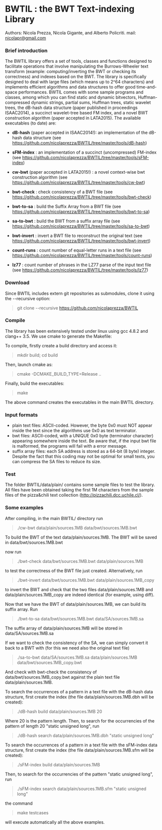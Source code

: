 BWTIL : the BWT Text-indexing Library
===============
Authors: Nicola Prezza, Nicola Gigante, and Alberto Policriti.
mail: nicolapr@gmail.com

### Brief introduction

The BWTIL library offers a set of tools, classes and functions designed to facilitate operations that involve manipulating the Burrows-Wheeler text transform (example: computing/inverting the BWT or checking its correctness) and indexes based on the BWT. The library is specifically designed to deal with large files (which means up to 2^64 characters) and implements efficient algorithms and data structures to offer good time-and-space performances. BWTIL comes with some sample programs and classes, among which you can find static and dynamic bitvectors, Huffman-compressed dynamic strings, partial sums, Huffman trees, static wavelet trees, the dB-hash data structure (paper published in proceedings ISAAC2014), a succinct wavelet-tree based FM index, and a novel BWT construction algorithm (paper accepted in LATA2015). The available executables (to date) are:

 * **dB-hash** (paper accepted in ISAAC2014!): an implementation of the dB-hash data structure (see https://github.com/nicolaprezza/BWTIL/tree/master/tools/dB-hash)
 
 * **sFM-index** : an implementation of a succinct (uncompressed) FM-index (see https://github.com/nicolaprezza/BWTIL/tree/master/tools/sFM-index)

 * **cw-bwt** (paper accepted in LATA2015!) : a novel context-wise bwt construction algorithm (see https://github.com/nicolaprezza/BWTIL/tree/master/tools/cw-bwt)
 
 * **bwt-check** : check consistency of a BWT file (see https://github.com/nicolaprezza/BWTIL/tree/master/tools/bwt-check)
 
 * **bwt-to-sa** : build the Suffix Array from a BWT file (see https://github.com/nicolaprezza/BWTIL/tree/master/tools/bwt-to-sa)
 
 * **sa-to-bwt** : build the BWT from a suffix array file (see https://github.com/nicolaprezza/BWTIL/tree/master/tools/sa-to-bwt)
 
 * **bwt-invert** : invert a BWT file to reconstruct the original text (see https://github.com/nicolaprezza/BWTIL/tree/master/tools/bwt-invert)

 * **count-runs** : count number of equal-letter runs in a text file (see https://github.com/nicolaprezza/BWTIL/tree/master/tools/count-runs)

 * **lz77** : count number of phrases in the LZ77 parse of the input text file (see https://github.com/nicolaprezza/BWTIL/tree/master/tools/lz77)

### Download

Since BWTIL includes extern git repositories as submodules, clone it using the --recursive option:

> git clone --recursive https://github.com/nicolaprezza/BWTIL

### Compile

The library has been extensively tested under linux using gcc 4.8.2 and clang++ 3.5. We use cmake to generate the Makefile:

To compile, firstly create a build directory and access it:

> mkdir build; cd build

Then, launch cmake as:

> cmake -DCMAKE_BUILD_TYPE=Release ..

Finally, build the executables:

> make

The above command creates the executables in the main BWTIL directory.

### Input formats

 * plain text files: ASCII-coded. However, the byte 0x0 must NOT appear inside the text since the algorithms use 0x0 as text terminator.
 * bwt files: ASCII-coded, with a UNIQUE 0x0 byte (terminator character) appearing somewhere inside the text. Be aware that, if the input bwt file is malformed, the programs will fail with a error message.
 * suffix array files: each SA address is stored as a 64-bit (8 byte) integer. Despite the fact that this coding may not be optimal for small texts, you can compress the SA files to reduce its size.

### Test

The folder BWTIL/data/plain/ contains some sample files to test the library. All files have been obtained taking the first 1M characters from the sample files of the pizza&chili text collection (http://pizzachili.dcc.uchile.cl/).

### Some examples

After compiling, in the main BWTIL/ directory run

> ./cw-bwt data/plain/sources.1MB data/bwt/sources.1MB.bwt

To build the BWT of the text data/plain/sources.1MB. The BWT will be saved in data/bwt/sources.1MB.bwt

now run

> ./bwt-check data/bwt/sources.1MB.bwt data/plain/sources.1MB

to test the correctness of the BWT file just created. Alternatively, run

> ./bwt-invert data/bwt/sources.1MB.bwt data/plain/sources.1MB_copy

to invert the BWT and check that the two files data/plain/sources.1MB and data/plain/sources.1MB_copy are indeed identical (for example, using diff).

Now that we have the BWT of data/plain/sources.1MB, we can build its suffix array. Run

> ./bwt-to-sa data/bwt/sources.1MB.bwt data/SA/sources.1MB.sa

The suffix array of data/plain/sources.1MB will be stored in data/SA/sources.1MB.sa

If we want to check the consistency of the SA, we can simply convert it back to a BWT with (for this we need also the original text file)

> ./sa-to-bwt data/SA/sources.1MB.sa data/plain/sources.1MB data/bwt/sources.1MB_copy.bwt

And check with bwt-check the consistency of data/bwt/sources.1MB_copy.bwt against the plain text file data/plain/sources.1MB.

To search the occurrences of a pattern in a text file with the dB-hash data structure, first create the index (the file data/plain/sources.1MB.dbh will be created):

> ./dB-hash build data/plain/sources.1MB 20

Where 20 is the pattern length. Then, to search for the occurrencies of the pattern of length 20 "static unsigned long", run

> ./dB-hash search data/plain/sources.1MB.dbh "static unsigned long"

To search the occurrences of a pattern in a text file with the sFM-index data structure, first create the index (the file data/plain/sources.1MB.sfm will be created):

> ./sFM-index build data/plain/sources.1MB

Then, to search for the occurrencies of the pattern "static unsigned long", run

> ./sFM-index search data/plain/sources.1MB.sfm "static unsigned long"

the command 

> make testcases

will execute automatically all the above examples.

